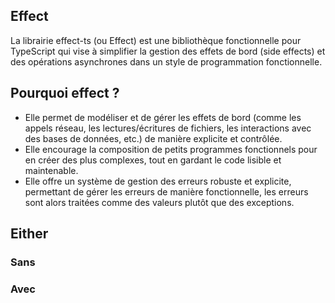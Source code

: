 
## Effect

La librairie effect-ts (ou Effect) est une bibliothèque fonctionnelle pour TypeScript qui vise à simplifier la gestion des effets de bord (side effects) et des opérations asynchrones dans un style de programmation fonctionnelle. 

## Pourquoi effect ?


- Elle permet de modéliser et de gérer les effets de bord (comme les appels réseau, les lectures/écritures de fichiers, les interactions avec des bases de données, etc.) de manière explicite et contrôlée.
- Elle encourage la composition de petits programmes fonctionnels pour en créer des plus complexes, tout en gardant le code lisible et maintenable.
- Elle offre un système de gestion des erreurs robuste et explicite, permettant de gérer les erreurs de manière fonctionnelle, les erreurs sont alors traitées comme des valeurs plutôt que des exceptions.


## Either

### Sans




### Avec
